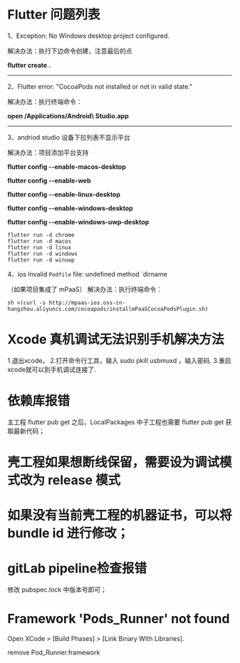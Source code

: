 # Flutter 问题列表

1、Exception: No Windows desktop project configured. 

解决办法：执行下边命令创建，注意最后的点

**flutter create .**

-------

2、Flutter error: "CocoaPods not installed or not in valid state."

解决办法：执行终端命令：

**open /Applications/Android\ Studio.app**

-------

3、andriod studio 设备下拉列表不显示平台

解决办法：项目添加平台支持

**flutter config --enable-macos-desktop**

**flutter config --enable-web**

**flutter config --enable-linux-desktop**

**flutter config --enable-windows-desktop**

**flutter config --enable-windows-uwp-desktop**


```
flutter run -d chrome
flutter run -d macos
flutter run -d linux
flutter run -d windows
flutter run -d winuwp
```

4、ios Invalid `Podfile` file: undefined method `dirname

（如果项目集成了 mPaaS）
解决办法：执行终端命令：

    sh <(curl -s http://mpaas-ios.oss-cn-hangzhou.aliyuncs.com/cocoapods/installmPaaSCocoaPodsPlugin.sh)

# Xcode 真机调试无法识别手机解决方法

1.退出xcode。
2.打开命令行工具，输入 sudo pkill usbmuxd ，输入密码.
3.重启xcode就可以到手机调试连接了.

# 依赖库报错

主工程 flutter pub get 之后，LocalPackages 中子工程也需要 flutter pub get 获取最新代码；


# 壳工程如果想断线保留，需要设为调试模式改为 release 模式

# 如果没有当前壳工程的机器证书，可以将 bundle id 进行修改；


# gitLab pipeline检查报错

修改 pubspec.lock 中版本号即可；

# Framework 'Pods_Runner' not found
Open XCode > [Build Phases] > [Link Binary WIth Libraries].

remove Pod_Runner.framework